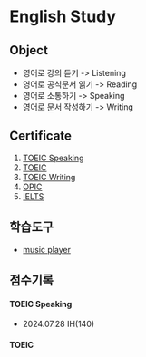# English Study

## Object
- 영어로 강의 듣기 -> Listening
- 영어로 공식문서 읽기 -> Reading
- 영어로 소통하기 -> Speaking
- 영어로 문서 작성하기 -> Writing

## Certificate
1) [TOEIC Speaking](./01_toeic_speaking/README.md)
2) [TOEIC](./02_toeic/README.md)
3) [TOEIC Writing](./03_toeic_writing/README.md)
4) [OPIC](04_opic/README.md)
5) [IELTS](05_ielts/README.md)

## 학습도구
- [music player](./02_toeic/music_player/)

## 점수기록
#### TOEIC Speaking
- 2024.07.28 IH(140)

#### TOEIC 
